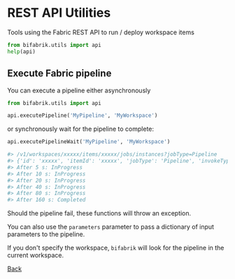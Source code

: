 # REST API Utilities

Tools using the Fabric REST API to run / deploy workspace items

```python
from bifabrik.utils import api
help(api)
```

## Execute Fabric pipeline

You can execute a pipeline either asynchronously

```python
from bifabrik.utils import api

api.executePipeline('MyPipeline', 'MyWorkspace')
```

or synchronously wait for the pipeline to complete:

```python
api.executePipelineWait('MyPipeline', 'MyWorkspace')

#> /v1/workspaces/xxxxx/items/xxxxx/jobs/instances?jobType=Pipeline
#> {'id': 'xxxxx', 'itemId': 'xxxxx', 'jobType': 'Pipeline', 'invokeType': 'Manual', 'status': 'NotStarted', 'failureReason': None, 'rootActivityId': 'xxxxx', 'startTimeUtc': '2024-05-26T15:01:55.76', 'endTimeUtc': None}
#> After 5 s: InProgress
#> After 10 s: InProgress
#> After 20 s: InProgress
#> After 40 s: InProgress
#> After 80 s: InProgress
#> After 160 s: Completed
```

Should the pipeline fail, these functions will throw an exception.

You can also use the `parameters` parameter to pass a dictionary of input parameters to the pipeline.

If you don't specify the workspace, `bifabrik` will look for the pipeline in the current workspace.

[Back](../index.md)
